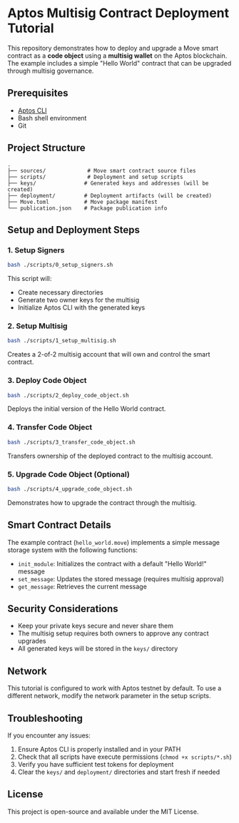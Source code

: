 # Aptos Multisig Contract Deployment Tutorial

This repository demonstrates how to deploy and upgrade a Move smart contract as a **code object** using a **multisig wallet** on the Aptos blockchain. The example includes a simple "Hello World" contract that can be upgraded through multisig governance.

## Prerequisites

- [Aptos CLI](https://aptos.dev/cli-tools/aptos-cli-tool/install-aptos-cli)
- Bash shell environment
- Git

## Project Structure

```
.
├── sources/             # Move smart contract source files
├── scripts/             # Deployment and setup scripts
├── keys/               # Generated keys and addresses (will be created)
├── deployment/         # Deployment artifacts (will be created)
├── Move.toml           # Move package manifest
└── publication.json    # Package publication info
```

## Setup and Deployment Steps

### 1. Setup Signers

```bash
bash ./scripts/0_setup_signers.sh
```

This script will:

- Create necessary directories
- Generate two owner keys for the multisig
- Initialize Aptos CLI with the generated keys

### 2. Setup Multisig

```bash
bash ./scripts/1_setup_multisig.sh
```

Creates a 2-of-2 multisig account that will own and control the smart contract.

### 3. Deploy Code Object

```bash
bash ./scripts/2_deploy_code_object.sh
```

Deploys the initial version of the Hello World contract.

### 4. Transfer Code Object

```bash
bash ./scripts/3_transfer_code_object.sh
```

Transfers ownership of the deployed contract to the multisig account.

### 5. Upgrade Code Object (Optional)

```bash
bash ./scripts/4_upgrade_code_object.sh
```

Demonstrates how to upgrade the contract through the multisig.

## Smart Contract Details

The example contract (`hello_world.move`) implements a simple message storage system with the following functions:

- `init_module`: Initializes the contract with a default "Hello World!" message
- `set_message`: Updates the stored message (requires multisig approval)
- `get_message`: Retrieves the current message

## Security Considerations

- Keep your private keys secure and never share them
- The multisig setup requires both owners to approve any contract upgrades
- All generated keys will be stored in the `keys/` directory

## Network

This tutorial is configured to work with Aptos testnet by default. To use a different network, modify the network parameter in the setup scripts.

## Troubleshooting

If you encounter any issues:

1. Ensure Aptos CLI is properly installed and in your PATH
2. Check that all scripts have execute permissions (`chmod +x scripts/*.sh`)
3. Verify you have sufficient test tokens for deployment
4. Clear the `keys/` and `deployment/` directories and start fresh if needed

## License

This project is open-source and available under the MIT License.
